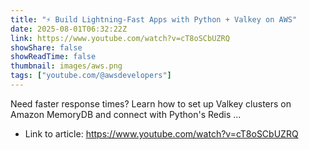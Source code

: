 ```yaml
---
title: "⚡ Build Lightning-Fast Apps with Python + Valkey on AWS"
date: 2025-08-01T06:32:22Z
link: https://www.youtube.com/watch?v=cT8oSCbUZRQ
showShare: false
showReadTime: false
thumbnail: images/aws.png
tags: ["youtube.com/@awsdevelopers"]
---
```

Need faster response times? Learn how to set up Valkey clusters on Amazon MemoryDB and connect with Python's Redis ...

- Link to article: https://www.youtube.com/watch?v=cT8oSCbUZRQ